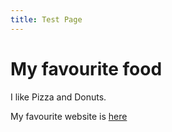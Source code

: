```yaml
---
title: Test Page
---
```

# My favourite food
I like Pizza and Donuts. 

My favourite website is [here](http://utmc-official.ca/info)
